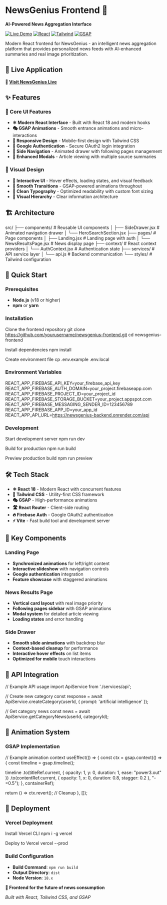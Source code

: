 # NewsGenius Frontend 🎨

**AI-Powered News Aggregation Interface**

[![Live Demo](https://img.shields.io/badge/demo-live-brightgreen)](https://newgenius-frontend.vercel.app/)
[![React](https://img.shields.io/badge/React-18.0-blue)](https://reactjs.org/)
[![Tailwind](https://img.shields.io/badge/Tailwind-3.0-blue)](https://tailwindcss.com/)
[![GSAP](https://img.shields.io/badge/GSAP-3.0-green)](https://greensock.com/gsap/)

Modern React frontend for NewsGenius - an intelligent news aggregation platform that provides personalized news feeds with AI-enhanced summaries and real image prioritization.

## 🌟 Live Application

**🔗 [Visit NewsGenius Live](https://newgenius-frontend.vercel.app/)**

## ✨ Features

### 🎯 Core UI Features
- **⚛️ Modern React Interface** - Built with React 18 and modern hooks
- **🎭 GSAP Animations** - Smooth entrance animations and micro-interactions
- **📱 Responsive Design** - Mobile-first design with Tailwind CSS
- **🔐 Google Authentication** - Secure OAuth2 login integration
- **🎯 Side Navigation** - Animated drawer with following pages management
- **📖 Enhanced Modals** - Article viewing with multiple source summaries

### 🎨 Visual Design
- **🎪 Interactive UI** - Hover effects, loading states, and visual feedback
- **🌊 Smooth Transitions** - GSAP-powered animations throughout
- **🎨 Clean Typography** - Optimized readability with custom font sizing
- **🎯 Visual Hierarchy** - Clear information architecture

## 🏗️ Architecture

src/
├── components/ # Reusable UI components
│ ├── SideDrawer.jsx # Animated navigation drawer
│ └── HeroSearchSection.jsx
├── pages/ # Page components
│ ├── Landing.jsx # Landing page with auth
│ └── NewsResultsPage.jsx # News display page
├── context/ # React context providers
│ └── AuthContext.jsx # Authentication state
├── services/ # API service layer
│ └── api.js # Backend communication
└── styles/ # Tailwind configuration

## 🚀 Quick Start

### Prerequisites
- **Node.js** (v18 or higher)
- **npm** or **yarn**

### Installation

Clone the frontend repository
git clone https://github.com/yourusername/newsgenius-frontend.git
cd newsgenius-frontend

Install dependencies
npm install

Create environment file
cp .env.example .env.local

### Environment Variables

REACT_APP_FIREBASE_API_KEY=your_firebase_api_key
REACT_APP_FIREBASE_AUTH_DOMAIN=your_project.firebaseapp.com
REACT_APP_FIREBASE_PROJECT_ID=your_project_id
REACT_APP_FIREBASE_STORAGE_BUCKET=your_project.appspot.com
REACT_APP_FIREBASE_MESSAGING_SENDER_ID=123456789
REACT_APP_FIREBASE_APP_ID=your_app_id
REACT_APP_API_URL=https://newsgenius-backend.onrender.com/api

### Development

Start development server
npm run dev

Build for production
npm run build

Preview production build
npm run preview


## 🛠️ Tech Stack

- **⚛️ React 18** - Modern React with concurrent features
- **🎨 Tailwind CSS** - Utility-first CSS framework
- **🎭 GSAP** - High-performance animations
- **🛣️ React Router** - Client-side routing
- **🔥 Firebase Auth** - Google OAuth2 authentication
- **⚡ Vite** - Fast build tool and development server

## 🎯 Key Components

### Landing Page
- **Synchronized animations** for left/right content
- **Interactive slideshow** with navigation controls
- **Google authentication** integration
- **Feature showcase** with staggered animations

### News Results Page
- **Vertical card layout** with real image priority
- **Following pages sidebar** with GSAP animations
- **Modal system** for detailed article viewing
- **Loading states** and error handling

### Side Drawer
- **Smooth slide animations** with backdrop blur
- **Context-based cleanup** for performance
- **Interactive hover effects** on list items
- **Optimized for mobile** touch interactions

## 📡 API Integration

// Example API usage
import ApiService from './services/api';

// Create new category
const response = await ApiService.createCategory(userId, {
prompt: 'artificial intelligence'
});

// Get category news
const news = await ApiService.getCategoryNews(userId, categoryId);


## 🎨 Animation System

### GSAP Implementation

// Example animation context
useEffect(() => {
const ctx = gsap.context(() => {
const timeline = gsap.timeline();

timeline
  .to(titleRef.current, {
    opacity: 1,
    y: 0,
    duration: 1,
    ease: "power3.out"
  })
  .to(contentRef.current, {
    opacity: 1,
    x: 0,
    duration: 0.8,
    stagger: 0.2
  }, "-=0.5");
}, containerRef);

return () => ctx.revert(); // Cleanup
}, []);

## 🚀 Deployment
### Vercel Deployment

Install Vercel CLI
npm i -g vercel

Deploy to Vercel
vercel --prod

### Build Configuration
- **Build Command**: `npm run build`
- **Output Directory**: `dist`
- **Node Version**: `18.x`

**🎨 Frontend for the future of news consumption**

*Built with React, Tailwind CSS, and GSAP*
